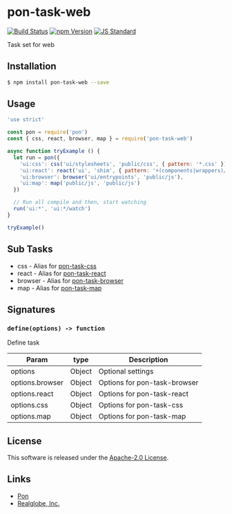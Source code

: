 pon-task-web
==========

<!---
This file is generated by ape-tmpl. Do not update manually.
--->

<!-- Badge Start -->
<a name="badges"></a>

[![Build Status][bd_travis_com_shield_url]][bd_travis_com_url]
[![npm Version][bd_npm_shield_url]][bd_npm_url]
[![JS Standard][bd_standard_shield_url]][bd_standard_url]

[bd_repo_url]: https://github.com/realglobe-Inc/pon-task-web
[bd_travis_url]: http://travis-ci.org/realglobe-Inc/pon-task-web
[bd_travis_shield_url]: http://img.shields.io/travis/realglobe-Inc/pon-task-web.svg?style=flat
[bd_travis_com_url]: http://travis-ci.com/realglobe-Inc/pon-task-web
[bd_travis_com_shield_url]: https://api.travis-ci.com/realglobe-Inc/pon-task-web.svg?token=aeFzCpBZebyaRijpCFmm
[bd_license_url]: https://github.com/realglobe-Inc/pon-task-web/blob/master/LICENSE
[bd_codeclimate_url]: http://codeclimate.com/github/realglobe-Inc/pon-task-web
[bd_codeclimate_shield_url]: http://img.shields.io/codeclimate/github/realglobe-Inc/pon-task-web.svg?style=flat
[bd_codeclimate_coverage_shield_url]: http://img.shields.io/codeclimate/coverage/github/realglobe-Inc/pon-task-web.svg?style=flat
[bd_gemnasium_url]: https://gemnasium.com/realglobe-Inc/pon-task-web
[bd_gemnasium_shield_url]: https://gemnasium.com/realglobe-Inc/pon-task-web.svg
[bd_npm_url]: http://www.npmjs.org/package/pon-task-web
[bd_npm_shield_url]: http://img.shields.io/npm/v/pon-task-web.svg?style=flat
[bd_standard_url]: http://standardjs.com/
[bd_standard_shield_url]: https://img.shields.io/badge/code%20style-standard-brightgreen.svg

<!-- Badge End -->


<!-- Description Start -->
<a name="description"></a>

Task set for web

<!-- Description End -->


<!-- Overview Start -->
<a name="overview"></a>



<!-- Overview End -->


<!-- Sections Start -->
<a name="sections"></a>

<!-- Section from "doc/guides/01.Installation.md.hbs" Start -->

<a name="section-doc-guides-01-installation-md"></a>

Installation
-----

```bash
$ npm install pon-task-web --save
```


<!-- Section from "doc/guides/01.Installation.md.hbs" End -->

<!-- Section from "doc/guides/02.Usage.md.hbs" Start -->

<a name="section-doc-guides-02-usage-md"></a>

Usage
---------

```javascript
'use strict'

const pon = require('pon')
const { css, react, browser, map } = require('pon-task-web')

async function tryExample () {
  let run = pon({
    'ui:css': css('ui/stylesheets', 'public/css', { pattern: '*.css' }),
    'ui:react': react('ui', 'shim', { pattern: '+(components|wrappers)/**/*.jsx' }),
    'ui:browser': browser('ui/entrypoints', 'public/js'),
    'ui:map': map('public/js', 'public/js')
  })

  // Run all compile and then, start watching
  run('ui:*', 'ui:*/watch')
}

tryExample()

```


<!-- Section from "doc/guides/02.Usage.md.hbs" End -->

<!-- Section from "doc/guides/03.Sub Tasks.md.hbs" Start -->

<a name="section-doc-guides-03-sub-tasks-md"></a>

Sub Tasks
---------

+ css - Alias for [pon-task-css](https://github.com/realglobe-Inc/pon-task-css)
+ react - Alias for [pon-task-react](https://github.com/realglobe-Inc/pon-task-react)
+ browser - Alias for [pon-task-browser](https://github.com/realglobe-Inc/pon-task-browser)
+ map - Alias for [pon-task-map](https://github.com/realglobe-Inc/pon-task-map)


<!-- Section from "doc/guides/03.Sub Tasks.md.hbs" End -->

<!-- Section from "doc/guides/04.Signature.md.hbs" Start -->

<a name="section-doc-guides-04-signature-md"></a>

Signatures
---------


### `define(options) -> function`

Define task

| Param | type | Description |
| ---- | --- | ----------- |
| options | Object |  Optional settings |
| options.browser | Object |  Options for pon-task-browser |
| options.react | Object |  Options for pon-task-react |
| options.css | Object |  Options for pon-task-css |
| options.map | Object |  Options for pon-task-map |



<!-- Section from "doc/guides/04.Signature.md.hbs" End -->


<!-- Sections Start -->


<!-- LICENSE Start -->
<a name="license"></a>

License
-------
This software is released under the [Apache-2.0 License](https://github.com/realglobe-Inc/pon-task-web/blob/master/LICENSE).

<!-- LICENSE End -->


<!-- Links Start -->
<a name="links"></a>

Links
------

+ [Pon][pon_url]
+ [Realglobe, Inc.][realglobe,_inc__url]

[pon_url]: https://github.com/realglobe-Inc/pon
[realglobe,_inc__url]: http://realglobe.jp

<!-- Links End -->
